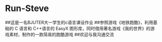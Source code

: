 # Run-Steve
##这是一名BJUTER大一学生的c语言课设作业
##参照游戏《地铁跑酷》，利用基础的 C 语言和 C++语言的 EasyX 图形库，同时借用著名游戏《我的世界》的游戏素材，制作的一款简易的跑酷游戏
##欢迎与我沟通交流
